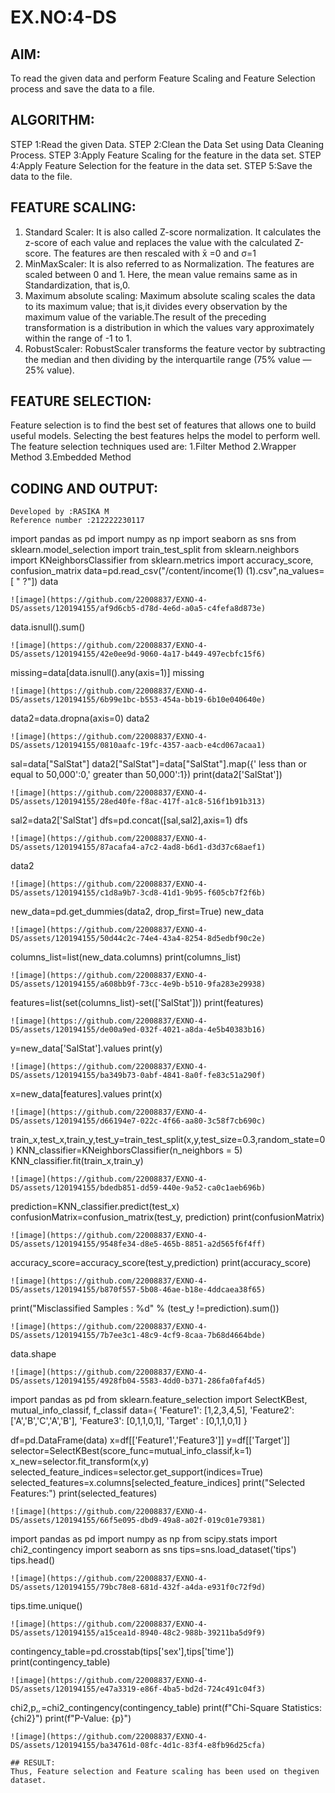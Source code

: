# EX.NO:4-DS
## AIM:
To read the given data and perform Feature Scaling and Feature Selection process and save the
data to a file.

## ALGORITHM:
STEP 1:Read the given Data.
STEP 2:Clean the Data Set using Data Cleaning Process.
STEP 3:Apply Feature Scaling for the feature in the data set.
STEP 4:Apply Feature Selection for the feature in the data set.
STEP 5:Save the data to the file.

## FEATURE SCALING:
1. Standard Scaler: It is also called Z-score normalization. It calculates the z-score of each value and replaces the value with the calculated Z-score. The features are then rescaled with x̄ =0 and σ=1
2. MinMaxScaler: It is also referred to as Normalization. The features are scaled between 0 and 1. Here, the mean value remains same as in Standardization, that is,0.
3. Maximum absolute scaling: Maximum absolute scaling scales the data to its maximum value; that is,it divides every observation by the maximum value of the variable.The result of the preceding transformation is a distribution in which the values vary approximately within the range of -1 to 1.
4. RobustScaler: RobustScaler transforms the feature vector by subtracting the median and then dividing by the interquartile range (75% value — 25% value).

## FEATURE SELECTION:
Feature selection is to find the best set of features that allows one to build useful models. Selecting the best features helps the model to perform well.
The feature selection techniques used are:
1.Filter Method
2.Wrapper Method
3.Embedded Method

## CODING AND OUTPUT:
```
Developed by :RASIKA M
Reference number :212222230117
```
import pandas as pd
import numpy as np
import seaborn as sns
from sklearn.model_selection import train_test_split
from sklearn.neighbors import KNeighborsClassifier
from sklearn.metrics import accuracy_score, confusion_matrix
data=pd.read_csv("/content/income(1) (1).csv",na_values=[ " ?"])
data
```
![image](https://github.com/22008837/EXNO-4-DS/assets/120194155/af9d6cb5-d78d-4e6d-a0a5-c4fefa8d873e)
```
data.isnull().sum()
```
![image](https://github.com/22008837/EXNO-4-DS/assets/120194155/42e0ee9d-9060-4a17-b449-497ecbfc15f6)
```
missing=data[data.isnull().any(axis=1)]
missing
```
![image](https://github.com/22008837/EXNO-4-DS/assets/120194155/6b99e1bc-b553-454a-bb19-6b10e040640e)
```
data2=data.dropna(axis=0)
data2
```
![image](https://github.com/22008837/EXNO-4-DS/assets/120194155/0810aafc-19fc-4357-aacb-e4cd067acaa1)
```
sal=data["SalStat"]
data2["SalStat"]=data["SalStat"].map({' less than or equal to 50,000':0,' greater than 50,000':1})
print(data2['SalStat'])
```
![image](https://github.com/22008837/EXNO-4-DS/assets/120194155/28ed40fe-f8ac-417f-a1c8-516f1b91b313)
```
sal2=data2['SalStat']
dfs=pd.concat([sal,sal2],axis=1)
dfs
```
![image](https://github.com/22008837/EXNO-4-DS/assets/120194155/87acafa4-a7c2-4ad8-b6d1-d3d37c68aef1)
```
data2
```
![image](https://github.com/22008837/EXNO-4-DS/assets/120194155/c1d8a9b7-3cd8-41d1-9b95-f605cb7f2f6b)
```
new_data=pd.get_dummies(data2, drop_first=True)
new_data
```
![image](https://github.com/22008837/EXNO-4-DS/assets/120194155/50d44c2c-74e4-43a4-8254-8d5edbf90c2e)
```
columns_list=list(new_data.columns)
print(columns_list)
```
![image](https://github.com/22008837/EXNO-4-DS/assets/120194155/a608bb9f-73cc-4e9b-b510-9fa283e29938)
```
features=list(set(columns_list)-set(['SalStat']))
print(features)
```
![image](https://github.com/22008837/EXNO-4-DS/assets/120194155/de00a9ed-032f-4021-a8da-4e5b40383b16)
```
y=new_data['SalStat'].values
print(y)
```
![image](https://github.com/22008837/EXNO-4-DS/assets/120194155/ba349b73-0abf-4841-8a0f-fe83c51a290f)
```
x=new_data[features].values
print(x)
```
![image](https://github.com/22008837/EXNO-4-DS/assets/120194155/d66194e7-022c-4f66-aa80-3c58f7cb690c)
```
train_x,test_x,train_y,test_y=train_test_split(x,y,test_size=0.3,random_state=0)
KNN_classifier=KNeighborsClassifier(n_neighbors = 5)
KNN_classifier.fit(train_x,train_y)
```
![image](https://github.com/22008837/EXNO-4-DS/assets/120194155/bdedb851-dd59-440e-9a52-ca0c1aeb696b)
```
prediction=KNN_classifier.predict(test_x)
confusionMatrix=confusion_matrix(test_y, prediction)
print(confusionMatrix)
```
![image](https://github.com/22008837/EXNO-4-DS/assets/120194155/9548fe34-d8e5-465b-8851-a2d565f6f4ff)
```
accuracy_score=accuracy_score(test_y,prediction)
print(accuracy_score)
```
![image](https://github.com/22008837/EXNO-4-DS/assets/120194155/b870f557-5b08-46ae-b18e-4ddcaea38f65)
```
print("Misclassified Samples : %d" % (test_y !=prediction).sum())
```
![image](https://github.com/22008837/EXNO-4-DS/assets/120194155/7b7ee3c1-48c9-4cf9-8caa-7b68d4664bde)
```
data.shape
```
![image](https://github.com/22008837/EXNO-4-DS/assets/120194155/4928fb04-5583-4dd0-b371-286fa0faf4d5)
```
import pandas as pd
from sklearn.feature_selection import SelectKBest, mutual_info_classif, f_classif
data={
    'Feature1': [1,2,3,4,5],
    'Feature2': ['A','B','C','A','B'],
    'Feature3': [0,1,1,0,1],
    'Target'  : [0,1,1,0,1]
}

df=pd.DataFrame(data)
x=df[['Feature1','Feature3']]
y=df[['Target']]
selector=SelectKBest(score_func=mutual_info_classif,k=1)
x_new=selector.fit_transform(x,y)
selected_feature_indices=selector.get_support(indices=True)
selected_features=x.columns[selected_feature_indices]
print("Selected Features:")
print(selected_features)
```
![image](https://github.com/22008837/EXNO-4-DS/assets/120194155/66f5e095-dbd9-49a8-a02f-019c01e79381)
```
import pandas as pd
import numpy as np
from scipy.stats import chi2_contingency
import seaborn as sns
tips=sns.load_dataset('tips')
tips.head()
```
![image](https://github.com/22008837/EXNO-4-DS/assets/120194155/79bc78e8-681d-432f-a4da-e931f0c72f9d)
```
tips.time.unique()
```
![image](https://github.com/22008837/EXNO-4-DS/assets/120194155/a15cea1d-8940-48c2-988b-39211ba5d9f9)
```
contingency_table=pd.crosstab(tips['sex'],tips['time'])
print(contingency_table)
```
![image](https://github.com/22008837/EXNO-4-DS/assets/120194155/e47a3319-e86f-4ba5-bd2d-724c491c04f3)
```
chi2,p,_,_=chi2_contingency(contingency_table)
print(f"Chi-Square Statistics: {chi2}")
print(f"P-Value: {p}")
```
![image](https://github.com/22008837/EXNO-4-DS/assets/120194155/ba34761d-08fc-4d1c-83f4-e8fb96d25cfa)

## RESULT:
Thus, Feature selection and Feature scaling has been used on thegiven dataset.
